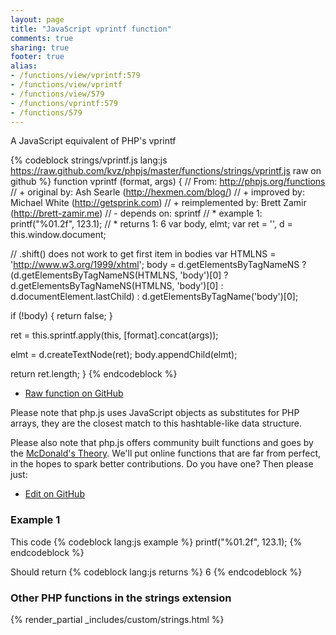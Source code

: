 ```yaml
---
layout: page
title: "JavaScript vprintf function"
comments: true
sharing: true
footer: true
alias:
- /functions/view/vprintf:579
- /functions/view/vprintf
- /functions/view/579
- /functions/vprintf:579
- /functions/579
---
```

<!-- Generated by Rakefile:build -->
A JavaScript equivalent of PHP's vprintf

{% codeblock strings/vprintf.js lang:js https://raw.github.com/kvz/phpjs/master/functions/strings/vprintf.js raw on github %}
function vprintf (format, args) {
  // From: http://phpjs.org/functions
  // +   original by: Ash Searle (http://hexmen.com/blog/)
  // +   improved by: Michael White (http://getsprink.com)
  // + reimplemented by: Brett Zamir (http://brett-zamir.me)
  // -    depends on: sprintf
  // *     example 1: printf("%01.2f", 123.1);
  // *     returns 1: 6
  var body, elmt;
  var ret = '',
    d = this.window.document;

  // .shift() does not work to get first item in bodies
  var HTMLNS = 'http://www.w3.org/1999/xhtml';
  body = d.getElementsByTagNameNS ? (d.getElementsByTagNameNS(HTMLNS, 'body')[0] ? d.getElementsByTagNameNS(HTMLNS, 'body')[0] : d.documentElement.lastChild) : d.getElementsByTagName('body')[0];

  if (!body) {
    return false;
  }

  ret = this.sprintf.apply(this, [format].concat(args));

  elmt = d.createTextNode(ret);
  body.appendChild(elmt);

  return ret.length;
}
{% endcodeblock %}

 - [Raw function on GitHub](https://github.com/kvz/phpjs/blob/master/functions/strings/vprintf.js)

Please note that php.js uses JavaScript objects as substitutes for PHP arrays, they are 
the closest match to this hashtable-like data structure. 

Please also note that php.js offers community built functions and goes by the 
[McDonald's Theory](https://medium.com/what-i-learned-building/9216e1c9da7d). We'll put online 
functions that are far from perfect, in the hopes to spark better contributions. 
Do you have one? Then please just: 

 - [Edit on GitHub](https://github.com/kvz/phpjs/edit/master/functions/strings/vprintf.js)

### Example 1
This code
{% codeblock lang:js example %}
printf("%01.2f", 123.1);
{% endcodeblock %}

Should return
{% codeblock lang:js returns %}
6
{% endcodeblock %}


### Other PHP functions in the strings extension
{% render_partial _includes/custom/strings.html %}
